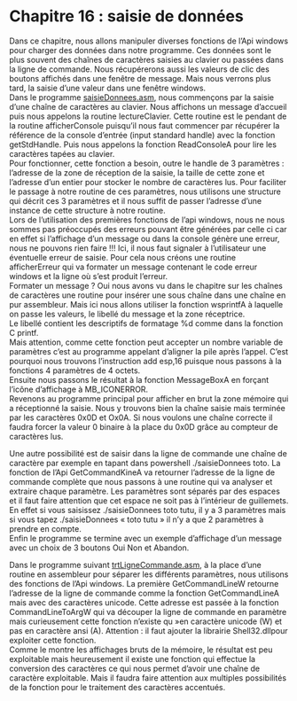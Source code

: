 # Chapitre 16 : saisie de données 

Dans ce chapitre, nous allons manipuler diverses fonctions de l’Api windows pour charger des données dans notre programme. Ces données sont le plus souvent des chaînes de caractères saisies au clavier ou passées dans la ligne de commande. Nous récupérerons aussi les valeurs de clic des boutons affichés dans une fenêtre de message. Mais nous verrons plus tard, la saisie d’une valeur dans une fenêtre windows. <br>
Dans le programme [saisieDonnees.asm](https://github.com/vincentARM/AssemblyX86Windows32/blob/main/Chapitre016/saisieDonnees.asm), nous commençons par la saisie d’une chaîne de caractères au clavier. Nous affichons un message d’accueil puis nous appelons la routine lectureClavier. Cette routine est le pendant de la routine afficherConsole puisqu’il nous faut commencer par récupérer la référence de la console d’entrée (input standard handle) avec la fonction getStdHandle. Puis nous appelons la fonction ReadConsoleA pour lire les caractères tapées au clavier. <br>
Pour fonctionner, cette fonction a besoin, outre le handle de 3 paramètres : l’adresse de la zone de réception de la saisie, la taille de cette zone et l’adresse d’un entier pour stocker le nombre de caractères lus. Pour faciliter le passage à notre routine de ces paramètres, nous utilisons une structure qui décrit ces 3 paramètres et il nous suffit de passer l’adresse d’une instance de cette structure à notre routine.<br>
Lors de l’utilisation des premières fonctions de l’api windows, nous ne nous sommes pas préoccupés des erreurs pouvant être générées par celle ci car en effet si l’affichage d’un message ou dans la console génère une erreur, nous ne pouvons rien faire !!! Ici, il nous faut signaler à l’utilisateur une éventuelle erreur de saisie. Pour cela nous créons une routine afficherErreur qui va formater un message contenant le code erreur windows et la ligne où s’est produit l’erreur. <br>
Formater un message ?  Oui nous avons vu dans le chapitre sur les chaînes de caractères une routine pour insérer une sous chaîne dans une chaîne en pur assembleur. Mais ici nous allons utiliser la fonction wsprintfA à laquelle on passe les valeurs, le libellé du message et la zone réceptrice. <br>
Le libellé contient les descriptifs de formatage %d comme dans la fonction C printf. <br>
Mais attention, comme cette fonction peut accepter un nombre variable de paramètres c’est au programme appelant d’aligner la pile après l’appel. C’est pourquoi nous trouvons l’instruction add esp,16 puisque nous passons à la fonctions 4 paramètres de 4 octets. <br>
Ensuite nous passons le résultat à la fonction MessageBoxA en forçant l’icône d’affichage à MB_ICONERROR. <br>
Revenons au programme principal pour afficher en brut la zone mémoire qui a réceptionné la saisie. 
Nous y trouvons bien la chaîne saisie mais terminée par les caractères 0x0D et Ox0A. Si nous voulons une chaîne correcte il faudra forcer la valeur 0 binaire à la place du 0x0D  grâce au compteur de caractères lus. <br>

Une autre possibilité est de saisir dans la ligne de commande une chaîne de caractère par exemple en tapant dans powershell ./saisieDonnees toto. La fonction de l’Api GetCommandKineA va retourner l’adresse de la ligne de commande complète que nous passons à une routine qui va analyser et extraire chaque paramètre. Les paramètres sont séparés par des espaces et il faut faire attention que cet espace ne soit pas à l’intérieur de guillemets. En effet si vous saisissez ./saisieDonnees toto tutu, il y a 3 paramètres mais si vous tapez ./saisieDonnees « toto tutu » il n’y a que 2 paramètres à prendre en compte.<br>
Enfin le programme se termine avec un exemple d’affichage d’un message avec un choix de 3 boutons Oui Non et Abandon. <br>

Dans le programme suivant [trtLigneCommande.asm](https://github.com/vincentARM/AssemblyX86Windows32/blob/main/Chapitre016/trtLigneCommande.asm), à la place d’une routine en assembleur pour séparer les différents paramètres, nous utilisons des fonctions de l’Api windows.
La première GetCommandLineW retourne l’adresse de la ligne de commande comme la fonction GetCommandLineA mais avec des caractères unicode. Cette adresse est passée à la fonction CommandLineToArgW qui va découper la ligne de commande en paramètre mais curieusement cette fonction n’existe qu »en caractère unicode (W) et pas en caractère ansi (A).  Attention : il faut ajouter la librairie Shell32.dllpour exploiter cette fonction. <br>
Comme le montre les affichages bruts de la mémoire, le résultat est peu exploitable mais heureusement il existe une fonction qui effectue la conversion des caractères ce qui nous permet d’avoir une chaîne de caractère exploitable. Mais il faudra faire attention aux multiples possibilités de la fonction pour le traitement des caractères accentués. <br> 

